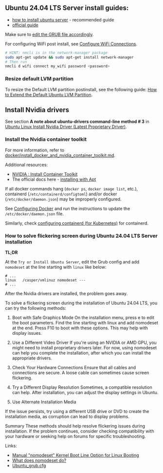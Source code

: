 ## Ubuntu 24.04 LTS Server install guides:
* [how to install ubuntu server](https://www.linuxtechi.com/how-to-install-ubuntu-server/#8_Disk_Partitioning) - recommended guide
* [official guide](https://ubuntu.com/tutorials/install-ubuntu-server#11-confirm-changes)

Make sure to [edit the GRUB file accordingly](https://github.com/gterziysky/pyskai/blob/master/ubuntu/ASUS_Pro_WS_WRX80E_SAGE_SE_WIFI.md).

For configuring WiFi post install, see [Configure WiFi Connections](https://ubuntu.com/core/docs/networkmanager/configure-wifi-connections).

```bash
# HINT: nmcli is in the network-manager package
sudo apt-get update && sudo apt-get install network-manager
# Then run
nmcli d wifi connect my_wifi password <password>
```

### Resize default LVM partition
To resize the Default LVM partition postinstall, see the following guide: [How to Extend the Default Ubuntu LVM Partition](https://packetpushers.net/blog/ubuntu-extend-your-default-lvm-space/).


## Install Nvidia drivers

See section **A note about ubuntu-drivers command-line method # 3** in [Ubuntu Linux Install Nvidia Driver (Latest Proprietary Driver)](https://www.cyberciti.biz/faq/ubuntu-linux-install-nvidia-driver-latest-proprietary-driver/).

### Install the Nvidia container toolkit

For more information, refer to [docker/install_docker_and_nvidia_container_toolkit.md](https://github.com/gterziysky/pyskai/blob/master/docker/install_docker_and_nvidia_container_toolkit.md).

Additional resources:
* [NVIDIA : Install Container Toolkit](https://www.server-world.info/en/note?os=Ubuntu_24.04&p=nvidia&f=3)
* The official docs here - [installing with Apt](https://docs.nvidia.com/datacenter/cloud-native/container-toolkit/latest/install-guide.html#installing-with-apt)

If all docker commands hang (`docker ps`, `docker image list`, etc.), containerd (`/etc/containerd/configtoml`) and/or docker (`/etc/docker/daemon.json`) may be improperly configured.

See [Configuring Docker](https://docs.nvidia.com/datacenter/cloud-native/container-toolkit/latest/install-guide.html#configuring-docker) and run the instructions to update the `/etc/docker/daemon.json` file.

Similarly, check [configuring containerd (for Kubernetes)](https://docs.nvidia.com/datacenter/cloud-native/container-toolkit/latest/install-guide.html#configuring-containerd-for-kubernetes) for containerd.

### How to solve flickering screen during Ubuntu 24.04 LTS Server installation

**TL;DR**

At the `Try or Install Ubuntu Server`, edit the Grub config and add `nomodeset` at the line starting with `linux` like below:

```shell
# ...
linux   /casper/vmlinuz nomodeset ---
# ...
```

After the Nvidia drivers are installed, the problem goes away.

To solve a flickering screen during the installation of Ubuntu 24.04 LTS, you can try the following methods:

1. Boot with Safe Graphics Mode
On the installation menu, press e to edit the boot parameters.
Find the line starting with linux and add nomodeset at the end.
Press F10 to boot with these options. This may help with display issues.

2. Use a Different Video Driver
If you're using an NVIDIA or AMD GPU, you might need to install proprietary drivers later. For now, using nomodeset can help you complete the installation, after which you can install the appropriate drivers.

3. Check Your Hardware Connections
Ensure that all cables and connections are secure. A loose cable can sometimes cause screen flickering.

4. Try a Different Display Resolution
Sometimes, a compatible resolution can help. After installation, you can adjust the display settings in Ubuntu.

5. Use Alternate Installation Media

If the issue persists, try using a different USB drive or DVD to create the installation media, as corruption can lead to display problems.

Summary
These methods should help resolve flickering issues during installation. If the problem continues, consider checking compatibility with your hardware or seeking help on forums for specific troubleshooting.

Links:
* [Manual "nomodeset" Kernel Boot Line Option for Linux Booting](https://www.dell.com/support/kbdoc/en-us/000123893/manual-nomodeset-kernel-boot-line-option-for-linux-booting)
* [What does nomodeset do?](https://www.reddit.com/r/Ubuntu/comments/1i7kps/what_does_nomodeset_do/)
* [Ubuntu_grub.cfg](https://github.com/rutgerblom/ubuntu-autoinstall/blob/2690adf4268818806d2638782bc661e1e9d8e0b1/Ubuntu_grub.cfg#L15)